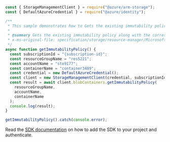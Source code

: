 ```javascript
const { StorageManagementClient } = require("@azure/arm-storage");
const { DefaultAzureCredential } = require("@azure/identity");

/**
 * This sample demonstrates how to Gets the existing immutability policy along with the corresponding ETag in response headers and body.
 *
 * @summary Gets the existing immutability policy along with the corresponding ETag in response headers and body.
 * x-ms-original-file: specification/storage/resource-manager/Microsoft.Storage/stable/2021-09-01/examples/BlobContainersGetImmutabilityPolicy.json
 */
async function getImmutabilityPolicy() {
  const subscriptionId = "{subscription-id}";
  const resourceGroupName = "res5221";
  const accountName = "sto9177";
  const containerName = "container3489";
  const credential = new DefaultAzureCredential();
  const client = new StorageManagementClient(credential, subscriptionId);
  const result = await client.blobContainers.getImmutabilityPolicy(
    resourceGroupName,
    accountName,
    containerName
  );
  console.log(result);
}

getImmutabilityPolicy().catch(console.error);
```

Read the [SDK documentation](https://github.com/Azure/azure-sdk-for-js/blob/%40azure%2Farm-storage_17.2.1/sdk/storage/arm-storage/README.md) on how to add the SDK to your project and authenticate.
